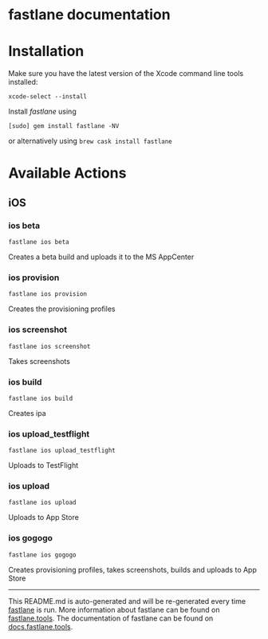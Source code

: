 fastlane documentation
================
# Installation

Make sure you have the latest version of the Xcode command line tools installed:

```
xcode-select --install
```

Install _fastlane_ using
```
[sudo] gem install fastlane -NV
```
or alternatively using `brew cask install fastlane`

# Available Actions
## iOS
### ios beta
```
fastlane ios beta
```
Creates a beta build and uploads it to the MS AppCenter
### ios provision
```
fastlane ios provision
```
Creates the provisioning profiles
### ios screenshot
```
fastlane ios screenshot
```
Takes screenshots
### ios build
```
fastlane ios build
```
Creates ipa
### ios upload_testflight
```
fastlane ios upload_testflight
```
Uploads to TestFlight
### ios upload
```
fastlane ios upload
```
Uploads to App Store
### ios gogogo
```
fastlane ios gogogo
```
Creates provisioning profiles, takes screenshots, builds and uploads to App Store

----

This README.md is auto-generated and will be re-generated every time [fastlane](https://fastlane.tools) is run.
More information about fastlane can be found on [fastlane.tools](https://fastlane.tools).
The documentation of fastlane can be found on [docs.fastlane.tools](https://docs.fastlane.tools).
